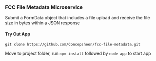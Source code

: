 ### FCC File Metadata Microservice

Submit a FormData object that includes a file upload and receive the file size in bytes within a JSON response

#### Try Out App

```
git clone https://github.com/Concepsheon/fcc-file-metadata.git
```

Move to project folder, run ```npm install```  followed by  ```node app``` to start app
